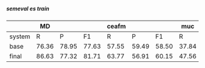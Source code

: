 ##### semeval es train

|  | MD |  |  | ceafm |  |  | muc |  |  | bcub |  |  | blanc |  |  | conll | | |
| --- | --- | --- | --- | --- | --- | --- | --- | --- | --- | --- | --- | --- | --- | --- | --- | --- | --- | --- |
| system | R | P | F1 | R | P | F1 | R | P | F1 | R | P | F1 | R | P | F1 | R | P | F1 |
| base | 76.36 | 78.95 | 77.63 | 57.55 | 59.49 | 58.50 | 37.84 | 47.90 | 42.28 | 55.33 | 64.86 | 59.72 | 36.52 | 52.14 | 40.89 | 50.24 | 57.42 | 53.50 |
| final | 86.63 | 77.32 | 81.71 | 63.77 | 56.91 | 60.15 | 47.56 | 48.80 | 48.17 | 63.10 | 62.55 | 62.82 | 48.39 | 51.58 | 47.68 | 58.14 | 56.09 | 57.05 |
